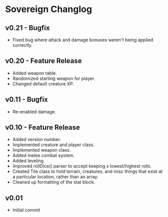 # Sovereign Changlog

## v0.21 - Bugfix
* Fixed bug where attack and damage bonuses weren't being applied correctly.

## v0.20 - Feature Release
* Added weapon table.
* Randomized starting weapon for player.
* Changed default creature XP.

## v0.11 - Bugfix
* Re-enabled damage.

## v0.10 - Feature Release
* Added version number.
* Implemented creature and player class.
* Implemented weapon class.
* Added melee combat system.
* Added leveling.
* Improved rollDice() parser to accept keeping x lowest/highest rolls.
* Created Tile class to hold terrain, creatures, and misc things that exist at a particular location, rather than an array.
* Cleaned up formatting of the stat block.

## v0.01
* Initial commit